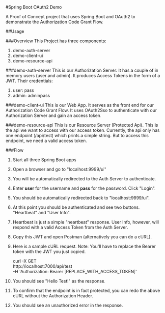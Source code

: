 #Spring Boot OAuth2 Demo

A Proof of Concept project that uses Spring Boot and OAuth2 to demonstrate the Authorization Code Grant Flow.

##Usage

###Overview
This Project has three components:
1. demo-auth-server
2. demo-client-ui
3. demo-resource-api

###demo-auth-server
This is our Authorization Server.  It has a couple of in memory users (user and admin).  It produces Access Tokens in the form of a JWT.
Their credentials:
1. user: pass
2. admin: adminpass

###demo-client-ui
This is our Web App.  It serves as the front end for our Authorization Code Grant Flow.  It uses OAuth2Sso to authenticate with our Authorization Server and gain an access token.

###demo-resource-api
This is our Resource Server (Protected Api).  This is the api we want to access with our access token.  Currently, the api only has one endpoint (/api/test) which prints a simple string.  But to access this endpoint, we need a valid access token.

###Flow
1. Start all three Spring Boot apps
2. Open a browser and go to "localhost:9999/ui"
3. You will be automatically redirected to the Auth Server to authenticate.
4. Enter **user** for the username and **pass** for the password. Click "Login".
5. You should be automatically redirected back to "localhost:9999/ui".
6. At this point you should be authenticated and see two buttons.  "Heartbeat" and "User Info".
7. Heartbeat is just a simple "heartbeat" response.  User Info, however, will respond with a valid Access Token from the Auth Server.
8. Copy this JWT and open Postman (alternatively you can do a cURL).
9. Here is a sample cURL request.  Note:  You'll have to replace the Bearer token with the JWT you just copied.

    curl -X GET \
  http://localhost:7000/api/test \
  -H 'Authorization: Bearer [REPLACE_WITH_ACCESS_TOKEN]'

10. You should see "Hello Test!" as the response.
11. To confirm that the endpoint is in fact protected, you can redo the above cURL without the Authorization Header.
12. You should see an unauthorized error in the response.


